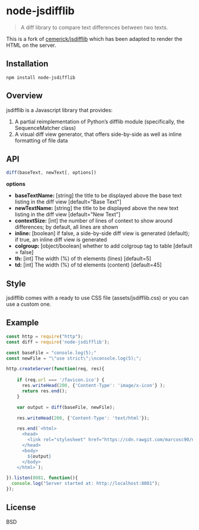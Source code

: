 # node-jsdifflib

> A diff library to compare text differences between two texts. 

This is a fork of <a href="https://github.com/cemerick/jsdifflib">cemerick/jsdifflib</a> which has been adapted to render the HTML on the server.

## Installation
  
```shell
npm install node-jsdifflib
```
    
## Overview

jsdifflib is a Javascript library that provides:

1. A partial reimplementation of Python’s difflib module (specifically, the SequenceMatcher class)
2. A visual diff view generator, that offers side-by-side as well as inline formatting of file data

## API
```js
diff(baseText, newText[, options])
```

**options**

- **baseTextName:** [string] the title to be displayed above the base text listing in the diff view [default="Base Text"]
- **newTextName:** [string] the title to be displayed above the new text listing in the diff view [default="New Text"]
- **contextSize:** [int] the number of lines of context to show around differences; by default, all lines are shown
- **inline:** [boolean] if false, a side-by-side diff view is generated (default); if true, an inline diff view is generated
- **colgroup:** [object/boolean] whether to add colgroup tag to table [default = false]
 - **th:** [int] The width (%) of th elements (lines) [default=5]
 - **td:** [int] The width (%) of td elements (content) [default=45]

## Style

jsdifflib comes with a ready to use CSS file (assets/jsdifflib.css) or you can use a custom one.

## Example

```js
const http = require("http");
const diff = require('node-jsdifflib');

const baseFile = "console.log(5);"
const newFile = "\"use strict\";\nconsole.log(5);";

http.createServer(function(req, res){ 
  
    if (req.url === '/favicon.ico') {
      res.writeHead(200, {'Content-Type': 'image/x-icon'} );
      return res.end();
    }

    var output = diff(baseFile, newFile);

    res.writeHead(200, {'Content-Type': 'text/html'});

    res.end(`<html>
      <head>
        <link rel="stylesheet" href="https://cdn.rawgit.com/marcosc90/node-jsdifflib/8838a6401c6933ca3faa1085bc1ec9b8174a6db8/assets/jsdifflib.css" />
      </head>
      <body>
        ${output}
      </body>
    </html>`);

}).listen(8081, function(){
  console.log("Server started at: http://localhost:8081");
});
```

## License

  BSD